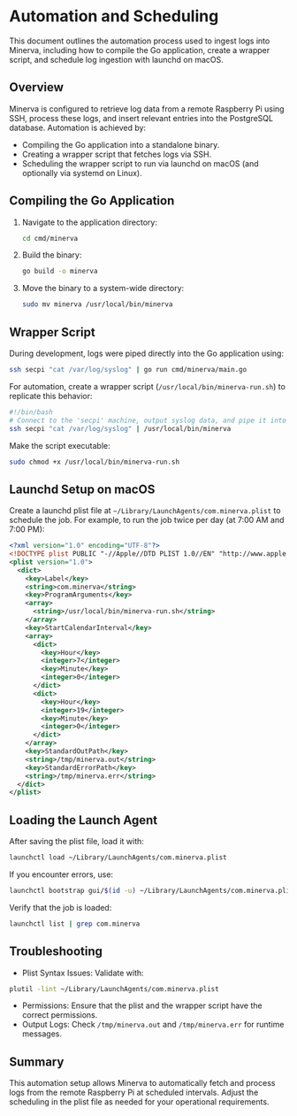 # Automation and Scheduling

This document outlines the automation process used to ingest logs into Minerva, including how to compile the Go application, create a wrapper script, and schedule log ingestion with launchd on macOS.

## Overview

Minerva is configured to retrieve log data from a remote Raspberry Pi using SSH, process these logs, and insert relevant entries into the PostgreSQL database. Automation is achieved by:

- Compiling the Go application into a standalone binary.
- Creating a wrapper script that fetches logs via SSH.
- Scheduling the wrapper script to run via launchd on macOS (and optionally via systemd on Linux).

## Compiling the Go Application

1. Navigate to the application directory:

   ```bash
   cd cmd/minerva
   ```

2. Build the binary:

    ```bash
    go build -o minerva
    ```

3. Move the binary to a system-wide directory:

    ```bash
    sudo mv minerva /usr/local/bin/minerva
    ```

## Wrapper Script

During development, logs were piped directly into the Go application using:

```bash
ssh secpi "cat /var/log/syslog" | go run cmd/minerva/main.go
```

For automation, create a wrapper script (`/usr/local/bin/minerva-run.sh`) to replicate this behavior:

```bash
#!/bin/bash
# Connect to the 'secpi' machine, output syslog data, and pipe it into the Minerva binary.
ssh secpi "cat /var/log/syslog" | /usr/local/bin/minerva
```

Make the script executable:

```bash
sudo chmod +x /usr/local/bin/minerva-run.sh
```

## Launchd Setup on macOS

Create a launchd plist file at `~/Library/LaunchAgents/com.minerva.plist` to schedule the job. For example, to run the job twice per day (at 7:00 AM and 7:00 PM):

```xml
<?xml version="1.0" encoding="UTF-8"?>
<!DOCTYPE plist PUBLIC "-//Apple//DTD PLIST 1.0//EN" "http://www.apple.com/DTDs/PropertyList-1.0.dtd">
<plist version="1.0">
  <dict>
    <key>Label</key>
    <string>com.minerva</string>
    <key>ProgramArguments</key>
    <array>
      <string>/usr/local/bin/minerva-run.sh</string>
    </array>
    <key>StartCalendarInterval</key>
    <array>
      <dict>
        <key>Hour</key>
        <integer>7</integer>
        <key>Minute</key>
        <integer>0</integer>
      </dict>
      <dict>
        <key>Hour</key>
        <integer>19</integer>
        <key>Minute</key>
        <integer>0</integer>
      </dict>
    </array>
    <key>StandardOutPath</key>
    <string>/tmp/minerva.out</string>
    <key>StandardErrorPath</key>
    <string>/tmp/minerva.err</string>
  </dict>
</plist>
```

## Loading the Launch Agent

After saving the plist file, load it with:

```bash
launchctl load ~/Library/LaunchAgents/com.minerva.plist
```

If you encounter errors, use:

```bash
launchctl bootstrap gui/$(id -u) ~/Library/LaunchAgents/com.minerva.plist
```

Verify that the job is loaded:

```bash
launchctl list | grep com.minerva
```

## Troubleshooting

- Plist Syntax Issues:
    Validate with:

```bash
plutil -lint ~/Library/LaunchAgents/com.minerva.plist
```

- Permissions:
    Ensure that the plist and the wrapper script have the correct permissions.
- Output Logs:
    Check `/tmp/minerva.out` and `/tmp/minerva.err` for runtime messages.

## Summary

This automation setup allows Minerva to automatically fetch and process logs from the remote Raspberry Pi at scheduled intervals. Adjust the scheduling in the plist file as needed for your operational requirements.

